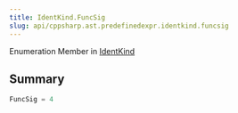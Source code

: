 ```yaml
---
title: IdentKind.FuncSig
slug: api/cppsharp.ast.predefinedexpr.identkind.funcsig
---
```

Enumeration Member in [IdentKind](/api/cppsharp/ast/predefinedexpr/identkind-1)

## Summary



```csharp
FuncSig = 4
```

